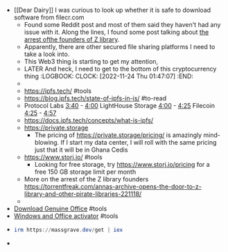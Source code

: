 - [[Dear Dairy]] I was curious to look up whether it is safe to download software from filecr.com
	- Found some Reddit post and most of them said they haven't had any issue with it. Along the lines, I found some post talking about [the arrest ofthe founders of Z library](https://torrentfreak.com/how-google-and-amazon-helped-the-fbi-identify-z-librarys-operators-221117/).
	- Apparently, there are other secured file sharing platforms I need to take a look into.
	- This Web3 thing is starting to get my attention,
	- LATER And heck, I need to get to the bottom of this cryptocurrency thing
	  :LOGBOOK:
	  CLOCK: [2022-11-24 Thu 01:47:07]
	  :END:
	-
	- https://ipfs.tech/ #tools
	- https://blog.ipfs.tech/state-of-ipfs-in-js/ #to-read
	- Protocol Labs [3:40](https://www.youtube.com/watch?v=TbagkanDeiU&t=220s) - [4:00](https://www.youtube.com/watch?v=TbagkanDeiU&t=240s)
	  LightHouse Storage [4:00](https://www.youtube.com/watch?v=TbagkanDeiU&t=240s) - [4:25](https://www.youtube.com/watch?v=TbagkanDeiU&t=265s)
	  Filecoin [4:25](https://www.youtube.com/watch?v=TbagkanDeiU&t=265s) - [4:57](https://www.youtube.com/watch?v=TbagkanDeiU&t=297s)
	- https://docs.ipfs.tech/concepts/what-is-ipfs/
	- https://private.storage
		- The pricing of https://private.storage/pricing/ is amazingly mind-blowing. If I start my data center, I will roll with the same pricing just that it will be in Ghana Cedis
	- https://www.storj.io/ #tools
		- Looking for free storage, try https://www.storj.io/pricing for a free 150 GB storage limit per month
	- More on the arrest of  the Z library founders https://torrentfreak.com/annas-archive-opens-the-door-to-z-library-and-other-pirate-libraries-221118/
	-
- [Download Genuine Office](https://massgrave.dev/genuine-installation-media.html) #tools
- [Windows and Office activator](https://github.com/massgravel/Microsoft-Activation-Scripts) #tools
- ```powershell
  irm https://massgrave.dev/get | iex
  ```
-